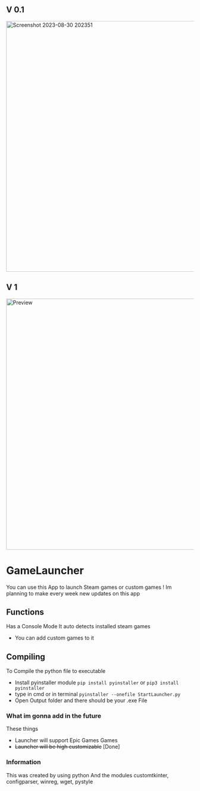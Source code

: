 
## V 0.1
<p>
  <img width="673" alt="Screenshot 2023-08-30 202351" src="https://github.com/RealViper8/GameLauncher/assets/101727162/baba1dde-1050-4837-8d71-c9cd6eb24603">
</p>

## V 1
<p>
  <img width="674" alt="Preview" src="https://github.com/RealViper8/GameLauncher/assets/101727162/52e822cd-9549-4d76-9ed6-720898d51a73">
</p>



GameLauncher
=======
You can use this App to launch Steam games or custom games !
Im planning to make every week new updates on this app

## Functions
Has a Console Mode
It auto detects installed steam games
+ You can add custom games to it 

## Compiling
To Compile the python file to executable

* Install pyinstaller module `pip install pyinstaller` or `pip3 install pyinstaller`
* type in cmd or in terminal `pyinstaller --onefile StartLauncher.py`
* Open Output folder and there should be your .exe File

### What im gonna add in the future
These things

* Launcher will support Epic Games Games
* ~~Launcher will be high customizable~~ [Done]

### Information
This was created by using python
And the modules customtkinter, configparser, winreg, wget, pystyle
